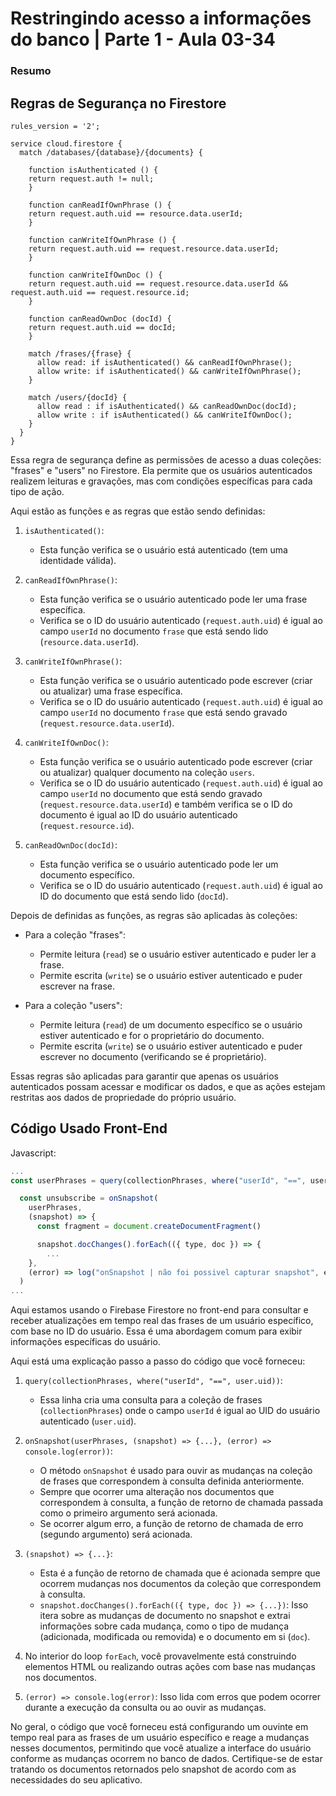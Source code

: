 <!--
Antes de publicar a issue, lembre-se de clicar na aba "Preview", para visualizar se a formatação está correta =)
-->

<!-- Escreva/insira as imagens após essa linha -->

# Restringindo acesso a informações do banco | Parte 1 - Aula 03-34

### Resumo

## Regras de Segurança no Firestore

```firestore-security-rules
rules_version = '2';

service cloud.firestore {
  match /databases/{database}/{documents} {
  
    function isAuthenticated () {
    return request.auth != null;
    }

    function canReadIfOwnPhrase () {
    return request.auth.uid == resource.data.userId;
    }

    function canWriteIfOwnPhrase () {
    return request.auth.uid == request.resource.data.userId;
    }
    
    function canWriteIfOwnDoc () {
    return request.auth.uid == request.resource.data.userId && request.auth.uid == request.resource.id;
    }
    
    function canReadOwnDoc (docId) {
    return request.auth.uid == docId;
    }
    
    match /frases/{frase} {
      allow read: if isAuthenticated() && canReadIfOwnPhrase();
      allow write: if isAuthenticated() && canWriteIfOwnPhrase();
    }
    
    match /users/{docId} {
      allow read : if isAuthenticated() && canReadOwnDoc(docId);
      allow write : if isAuthenticated() && canWriteIfOwnDoc();
    }
  }
}
```

Essa regra de segurança define as permissões de acesso a duas coleções: "frases" e "users" no Firestore. Ela permite que os usuários autenticados realizem leituras e gravações, mas com condições específicas para cada tipo de ação.

Aqui estão as funções e as regras que estão sendo definidas:

1. `isAuthenticated()`:
   
   - Esta função verifica se o usuário está autenticado (tem uma identidade válida).

2. `canReadIfOwnPhrase()`:
   
   - Esta função verifica se o usuário autenticado pode ler uma frase específica.
   - Verifica se o ID do usuário autenticado (`request.auth.uid`) é igual ao campo `userId` no documento `frase` que está sendo lido (`resource.data.userId`).

3. `canWriteIfOwnPhrase()`:
   
   - Esta função verifica se o usuário autenticado pode escrever (criar ou atualizar) uma frase específica.
   - Verifica se o ID do usuário autenticado (`request.auth.uid`) é igual ao campo `userId` no documento `frase` que está sendo gravado (`request.resource.data.userId`).

4. `canWriteIfOwnDoc()`:
   
   - Esta função verifica se o usuário autenticado pode escrever (criar ou atualizar) qualquer documento na coleção `users`.
   - Verifica se o ID do usuário autenticado (`request.auth.uid`) é igual ao campo `userId` no documento que está sendo gravado (`request.resource.data.userId`) e também verifica se o ID do documento é igual ao ID do usuário autenticado (`request.resource.id`).

5. `canReadOwnDoc(docId)`:
   
   - Esta função verifica se o usuário autenticado pode ler um documento específico.
   - Verifica se o ID do usuário autenticado (`request.auth.uid`) é igual ao ID do documento que está sendo lido (`docId`).

Depois de definidas as funções, as regras são aplicadas às coleções:

- Para a coleção "frases":
  
  - Permite leitura (`read`) se o usuário estiver autenticado e puder ler a frase.
  - Permite escrita (`write`) se o usuário estiver autenticado e puder escrever na frase.

- Para a coleção "users":
  
  - Permite leitura (`read`) de um documento específico se o usuário estiver autenticado e for o proprietário do documento.
  - Permite escrita (`write`) se o usuário estiver autenticado e puder escrever no documento (verificando se é proprietário).

Essas regras são aplicadas para garantir que apenas os usuários autenticados possam acessar e modificar os dados, e que as ações estejam restritas aos dados de propriedade do próprio usuário.

## Código Usado Front-End

Javascript:

```javascript
...
const userPhrases = query(collectionPhrases, where("userId", "==", user.uid))

  const unsubscribe = onSnapshot(
    userPhrases,
    (snapshot) => {
      const fragment = document.createDocumentFragment()

      snapshot.docChanges().forEach(({ type, doc }) => {
        ...
    },
    (error) => log("onSnapshot | não foi possivel capturar snapshot", error)
  )
...
```

Aqui estamos usando o Firebase Firestore no front-end para consultar e receber atualizações em tempo real das frases de um usuário específico, com base no ID do usuário. Essa é uma abordagem comum para exibir informações específicas do usuário.

Aqui está uma explicação passo a passo do código que você forneceu:

1. `query(collectionPhrases, where("userId", "==", user.uid))`:
   
   - Essa linha cria uma consulta para a coleção de frases (`collectionPhrases`) onde o campo `userId` é igual ao UID do usuário autenticado (`user.uid`).

2. `onSnapshot(userPhrases, (snapshot) => {...}, (error) => console.log(error))`:
   
   - O método `onSnapshot` é usado para ouvir as mudanças na coleção de frases que correspondem à consulta definida anteriormente.
   - Sempre que ocorrer uma alteração nos documentos que correspondem à consulta, a função de retorno de chamada passada como o primeiro argumento será acionada.
   - Se ocorrer algum erro, a função de retorno de chamada de erro (segundo argumento) será acionada.

3. `(snapshot) => {...}`:
   
   - Esta é a função de retorno de chamada que é acionada sempre que ocorrem mudanças nos documentos da coleção que correspondem à consulta.
   - `snapshot.docChanges().forEach(({ type, doc }) => {...})`: Isso itera sobre as mudanças de documento no snapshot e extrai informações sobre cada mudança, como o tipo de mudança (adicionada, modificada ou removida) e o documento em si (`doc`).

4. No interior do loop `forEach`, você provavelmente está construindo elementos HTML ou realizando outras ações com base nas mudanças nos documentos.

5. `(error) => console.log(error)`: Isso lida com erros que podem ocorrer durante a execução da consulta ou ao ouvir as mudanças.

No geral, o código que você forneceu está configurando um ouvinte em tempo real para as frases de um usuário específico e reage a mudanças nesses documentos, permitindo que você atualize a interface do usuário conforme as mudanças ocorrem no banco de dados. Certifique-se de estar tratando os documentos retornados pelo snapshot de acordo com as necessidades do seu aplicativo.
